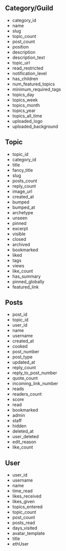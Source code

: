 ## Category/Guild

- category_id
- name
- slug
- topic_count
- post_count
- position
- description
- description_text
- topic_url
- read_restricted
- notification_level
- has_children
- num_featured_topics
- minimum_required_tags
- topics_day
- topics_week
- topics_month
- topics_year
- topics_all_time
- uploaded_logo
- uploaded_background

## Topic

- topic_id
- category_id
- title
- fancy_title
- slug
- posts_count
- reply_count
- image_url
- created_at
- bumped
- bumped_at
- archetype
- unseen
- pinned
- excerpt
- visible
- closed
- archived
- bookmarked
- liked
- tags
- views
- like_count
- has_summary
- pinned_globally
- featured_link

## Posts

- post_id
- topic_id
- user_id
- name
- username
- created_at
- cooked
- post_number
- post_type
- updated_at
- reply_count
- reply_to_post_number
- quote_count
- incoming_link_number
- reads
- readers_count
- score
- read
- bookmarked
- admin
- staff
- hidden
- deleted_at
- user_deleted
- edit_reason
- like_count

## User

- user_id
- username
- name
- time_read
- likes_received
- likes_given
- topics_entered
- topic_count
- post_count
- posts_read
- days_visited
- avatar_template
- title
- ethUser
